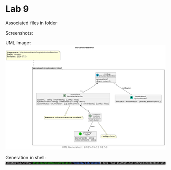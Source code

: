 # Lab 9

Associated files in folder

Screenshots:

UML Image:
![Image](intrusiondetection.png)

Generation in shell:
![cmd line](command_line.png)